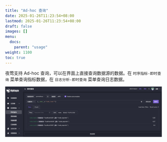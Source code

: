 ```yaml
---
title: "Ad-hoc 查询"
date: 2025-01-26T11:23:54+08:00
lastmod: 2025-01-26T11:23:54+08:00
draft: false
images: []
menu:
  docs:
    parent: "usage"
weight: 1100
toc: true
---
```


夜莺支持 Ad-hoc 查询，可以在界面上直接查询数据源的数据。在 `时序指标-即时查询` 菜单查询指标数据，在 `日志分析-即时查询` 菜单查询日志数据。

<img src="/img/usage/ad-hoc/metric-explorer_zh.png" alt="指标查询"/>
